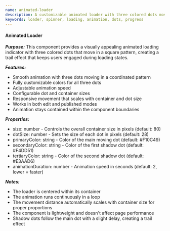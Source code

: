 ```yaml
---
name: animated-loader
description: A customizable animated loader with three colored dots moving in a square pattern, creating a visually engaging loading indicator.
keywords: loader, spinner, loading, animation, dots, progress
---
```


#### Animated Loader

***Purpose:***
This component provides a visually appealing animated loading indicator with three colored dots that move in a square pattern, creating a trail effect that keeps users engaged during loading states.

***Features:***
- Smooth animation with three dots moving in a coordinated pattern
- Fully customizable colors for all three dots
- Adjustable animation speed
- Configurable dot and container sizes
- Responsive movement that scales with container and dot size
- Works in both edit and published modes
- Animation stays contained within the component boundaries

***Properties:***
- size: number - Controls the overall container size in pixels (default: 80)
- dotSize: number - Sets the size of each dot in pixels (default: 28)
- primaryColor: string - Color of the main moving dot (default: #F10C49)
- secondaryColor: string - Color of the first shadow dot (default: #F4DD51)
- tertiaryColor: string - Color of the second shadow dot (default: #E3AAD6)
- animationDuration: number - Animation speed in seconds (default: 2, lower = faster)

***Notes:***
- The loader is centered within its container
- The animation runs continuously in a loop
- The movement distance automatically scales with container size for proper proportions
- The component is lightweight and doesn't affect page performance
- Shadow dots follow the main dot with a slight delay, creating a trail effect